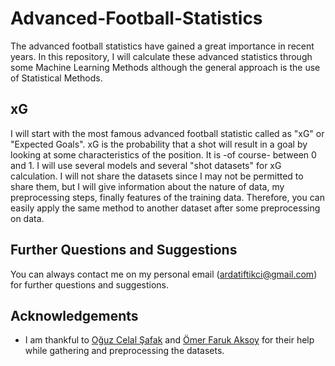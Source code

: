 # Advanced-Football-Statistics
The advanced football statistics have gained a great importance in recent years. In this repository, I will calculate these advanced statistics through some Machine Learning Methods although the general approach is the use of Statistical Methods.

## xG
I will start with the most famous advanced football statistic called as "xG" or "Expected Goals". xG is the probability that a shot will result in a goal by looking at some characteristics of the position. It is -of course- between 0 and 1. I will use several models and several "shot datasets" for xG calculation. I will not share the datasets since I may not be permitted to share them, but I will give information about the nature of data, my preprocessing steps, finally features of the training data. Therefore, you can easily apply the same method to another dataset after some preprocessing on data.

## Further Questions and Suggestions
You can always contact me on my personal email (ardatiftikci@gmail.com) for further questions and suggestions.

## Acknowledgements
- I am thankful to [Oğuz Celal Şafak](https://github.com/OguzCSafak) and [Ömer Faruk Aksoy](https://github.com/omeraksoy1) for their help while gathering and preprocessing the datasets.
